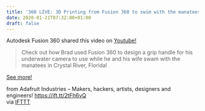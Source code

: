 ```yaml
---
title: '360 LIVE: 3D Printing from Fusion 360 to swim with the manatees'
date: 2020-01-21T07:32:00+01:00
draft: false
---
```


Autodesk Fusion 360 shared this video on [Youtube!](https://www.youtube.com/watch?v=Y5Q_bCPTXrQ)

> Check out how Brad used Fusion 360 to design a grip handle for his underwater camera to use while he and his wife swam with the manatees in Crystal River, Florida!

[See more!](https://www.youtube.com/watch?v=Y5Q_bCPTXrQ)

  
  
from Adafruit Industries – Makers, hackers, artists, designers and engineers! https://ift.tt/2tFh6vQ  
via [IFTTT](https://ifttt.com/?ref=da&site=blogger)